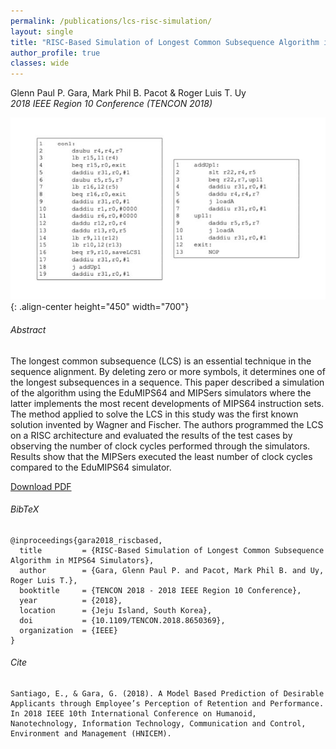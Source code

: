 ```yaml
---
permalink: /publications/lcs-risc-simulation/
layout: single
title: "RISC-Based Simulation of Longest Common Subsequence Algorithm in MIPS64 Simulators"
author_profile: true
classes: wide
---
```


Glenn Paul P. Gara, Mark Phil B. Pacot & Roger Luis T. Uy   
*2018 IEEE Region 10 Conference (TENCON 2018)*

![image-center](/assets/files/publications/lcs-risc-simulation/gara2018_riscbased.jpg){: .align-center height="450" width="700"}

###### Abstract
The longest common subsequence (LCS) is an essential technique in the sequence alignment. By deleting zero or more symbols, it determines one of the longest subsequences in a sequence. This paper described a simulation of the algorithm using the EduMIPS64 and MIPSers simulators where the latter implements the most recent developments of MIPS64 instruction sets. The method applied to solve the LCS in this study was the first known solution invented by Wagner and Fischer. The authors programmed the LCS on a RISC architecture and evaluated the results of the test cases by observing the number of clock cycles performed through the simulators. Results show that the MIPSers executed the least number of clock cycles compared to the EduMIPS64 simulator.

<a href="/assets/files/publications/lcs-risc-simulation/gara2018_riscbased.pdf" class="btn btn--info">Download PDF</a>

###### BibTeX
```
@inproceedings{gara2018_riscbased,
  title         = {RISC-Based Simulation of Longest Common Subsequence Algorithm in MIPS64 Simulators},
  author        = {Gara, Glenn Paul P. and Pacot, Mark Phil B. and Uy, Roger Luis T.},
  booktitle     = {TENCON 2018 - 2018 IEEE Region 10 Conference},
  year          = {2018},
  location      = {Jeju Island, South Korea},
  doi           = {10.1109/TENCON.2018.8650369},
  organization  = {IEEE}
}
```

###### Cite
```
Santiago, E., & Gara, G. (2018). A Model Based Prediction of Desirable Applicants through Employee’s Perception of Retention and Performance. In 2018 IEEE 10th International Conference on Humanoid, Nanotechnology, Information Technology, Communication and Control, Environment and Management (HNICEM).
```
